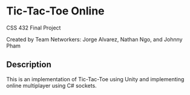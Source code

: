 # Tic-Tac-Toe Online
CSS 432 Final Project

Created by Team Networkers: Jorge Alvarez, Nathan Ngo, and Johnny Pham

## Description
This is an implementation of Tic-Tac-Toe using Unity and implementing online multiplayer using C# sockets.
